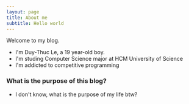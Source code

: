 ```yaml
---
layout: page
title: About me
subtitle: Hello world
---
```


Welcome to my blog.
- I'm Duy-Thuc Le, a 19 year-old boy.
- I'm studing Computer Science major at HCM University of Science
- I'm addicted to competitive programming
### What is the purpose of this blog?
- I don't know, what is the purpose of my life btw?
